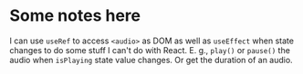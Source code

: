# Some notes here

I can use `useRef` to access `<audio>` as DOM as well as `useEffect` when state
changes to do some stuff I can't do with React. E. g., `play()` or `pause()`
the audio when `isPlaying` state value changes. Or get the duration of an audio.
